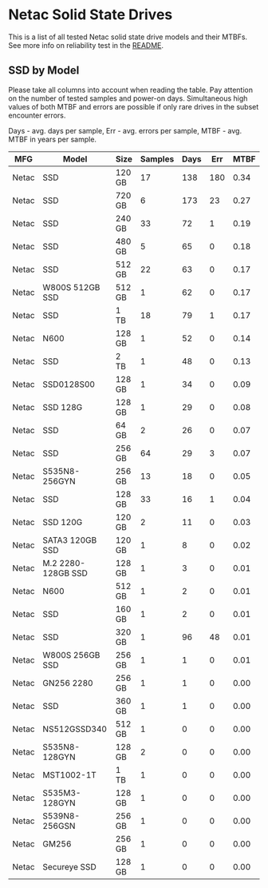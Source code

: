 Netac Solid State Drives
========================

This is a list of all tested Netac solid state drive models and their MTBFs. See
more info on reliability test in the [README](https://github.com/linuxhw/SMART).

SSD by Model
------------

Please take all columns into account when reading the table. Pay attention on the
number of tested samples and power-on days. Simultaneous high values of both MTBF
and errors are possible if only rare drives in the subset encounter errors.

Days - avg. days per sample,
Err  - avg. errors per sample,
MTBF - avg. MTBF in years per sample.

| MFG       | Model              | Size   | Samples | Days  | Err   | MTBF |
|-----------|--------------------|--------|---------|-------|-------|------|
| Netac     | SSD                | 120 GB | 17      | 138   | 180   | 0.34   |
| Netac     | SSD                | 720 GB | 6       | 173   | 23    | 0.27   |
| Netac     | SSD                | 240 GB | 33      | 72    | 1     | 0.19   |
| Netac     | SSD                | 480 GB | 5       | 65    | 0     | 0.18   |
| Netac     | SSD                | 512 GB | 22      | 63    | 0     | 0.17   |
| Netac     | W800S 512GB SSD    | 512 GB | 1       | 62    | 0     | 0.17   |
| Netac     | SSD                | 1 TB   | 18      | 79    | 1     | 0.17   |
| Netac     | N600               | 128 GB | 1       | 52    | 0     | 0.14   |
| Netac     | SSD                | 2 TB   | 1       | 48    | 0     | 0.13   |
| Netac     | SSD0128S00         | 128 GB | 1       | 34    | 0     | 0.09   |
| Netac     | SSD 128G           | 128 GB | 1       | 29    | 0     | 0.08   |
| Netac     | SSD                | 64 GB  | 2       | 26    | 0     | 0.07   |
| Netac     | SSD                | 256 GB | 64      | 29    | 3     | 0.07   |
| Netac     | S535N8-256GYN      | 256 GB | 13      | 18    | 0     | 0.05   |
| Netac     | SSD                | 128 GB | 33      | 16    | 1     | 0.04   |
| Netac     | SSD 120G           | 120 GB | 2       | 11    | 0     | 0.03   |
| Netac     | SATA3 120GB SSD    | 120 GB | 1       | 8     | 0     | 0.02   |
| Netac     | M.2 2280-128GB SSD | 128 GB | 1       | 3     | 0     | 0.01   |
| Netac     | N600               | 512 GB | 1       | 2     | 0     | 0.01   |
| Netac     | SSD                | 160 GB | 1       | 2     | 0     | 0.01   |
| Netac     | SSD                | 320 GB | 1       | 96    | 48    | 0.01   |
| Netac     | W800S 256GB SSD    | 256 GB | 1       | 1     | 0     | 0.01   |
| Netac     | GN256 2280         | 256 GB | 1       | 1     | 0     | 0.00   |
| Netac     | SSD                | 360 GB | 1       | 1     | 0     | 0.00   |
| Netac     | NS512GSSD340       | 512 GB | 1       | 0     | 0     | 0.00   |
| Netac     | S535N8-128GYN      | 128 GB | 2       | 0     | 0     | 0.00   |
| Netac     | MST1002-1T         | 1 TB   | 1       | 0     | 0     | 0.00   |
| Netac     | S535M3-128GYN      | 128 GB | 1       | 0     | 0     | 0.00   |
| Netac     | S539N8-256GSN      | 256 GB | 1       | 0     | 0     | 0.00   |
| Netac     | GM256              | 256 GB | 1       | 0     | 0     | 0.00   |
| Netac     | Secureye SSD       | 128 GB | 1       | 0     | 0     | 0.00   |
